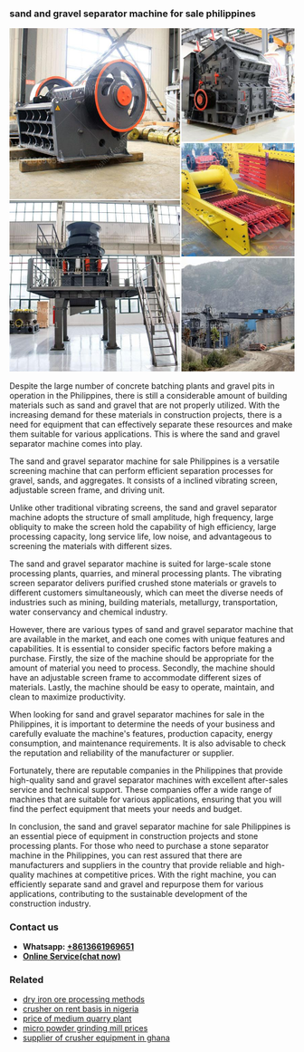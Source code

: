 <h3>sand and gravel separator machine for sale philippines</h3><img src='1703042449.jpg' alt=''><p>Despite the large number of concrete batching plants and gravel pits in operation in the Philippines, there is still a considerable amount of building materials such as sand and gravel that are not properly utilized. With the increasing demand for these materials in construction projects, there is a need for equipment that can effectively separate these resources and make them suitable for various applications. This is where the sand and gravel separator machine comes into play.</p><p>The sand and gravel separator machine for sale Philippines is a versatile screening machine that can perform efficient separation processes for gravel, sands, and aggregates. It consists of a inclined vibrating screen, adjustable screen frame, and driving unit.</p><p>Unlike other traditional vibrating screens, the sand and gravel separator machine adopts the structure of small amplitude, high frequency, large obliquity to make the screen hold the capability of high efficiency, large processing capacity, long service life, low noise, and advantageous to screening the materials with different sizes.</p><p>The sand and gravel separator machine is suited for large-scale stone processing plants, quarries, and mineral processing plants. The vibrating screen separator delivers purified crushed stone materials or gravels to different customers simultaneously, which can meet the diverse needs of industries such as mining, building materials, metallurgy, transportation, water conservancy and chemical industry.</p><p>However, there are various types of sand and gravel separator machine that are available in the market, and each one comes with unique features and capabilities. It is essential to consider specific factors before making a purchase. Firstly, the size of the machine should be appropriate for the amount of material you need to process. Secondly, the machine should have an adjustable screen frame to accommodate different sizes of materials. Lastly, the machine should be easy to operate, maintain, and clean to maximize productivity.</p><p>When looking for sand and gravel separator machines for sale in the Philippines, it is important to determine the needs of your business and carefully evaluate the machine's features, production capacity, energy consumption, and maintenance requirements. It is also advisable to check the reputation and reliability of the manufacturer or supplier.</p><p>Fortunately, there are reputable companies in the Philippines that provide high-quality sand and gravel separator machines with excellent after-sales service and technical support. These companies offer a wide range of machines that are suitable for various applications, ensuring that you will find the perfect equipment that meets your needs and budget.</p><p>In conclusion, the sand and gravel separator machine for sale Philippines is an essential piece of equipment in construction projects and stone processing plants. For those who need to purchase a stone separator machine in the Philippines, you can rest assured that there are manufacturers and suppliers in the country that provide reliable and high-quality machines at competitive prices. With the right machine, you can efficiently separate sand and gravel and repurpose them for various applications, contributing to the sustainable development of the construction industry.</p><h3>Contact us</h3><ul><li><strong>Whatsapp:&nbsp;<a href="https://wa.me/8613661969651">+8613661969651</a></strong></li><li><a href="https://swt.shibang-china.com/?git&amp;zhl&amp;sand and gravel separator machine for sale philippines"><strong>Online Service(chat now)</strong></a></li></ul><h3>Related</h3><ul><li><a href='dry iron ore processing methods.md'>dry iron ore processing methods</a></li><li><a href='crusher on rent basis in nigeria.md'>crusher on rent basis in nigeria</a></li><li><a href='price of medium quarry plant.md'>price of medium quarry plant</a></li><li><a href='micro powder grinding mill prices.md'>micro powder grinding mill prices</a></li><li><a href='supplier of crusher equipment in ghana.md'>supplier of crusher equipment in ghana</a></li></ul>